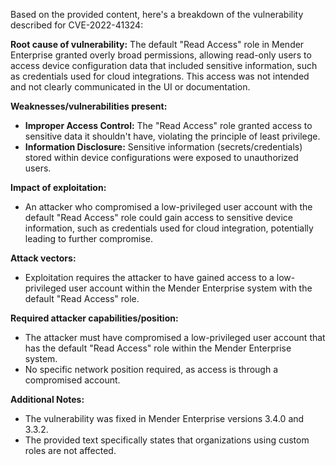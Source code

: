 Based on the provided content, here's a breakdown of the vulnerability described for CVE-2022-41324:

**Root cause of vulnerability:**
The default "Read Access" role in Mender Enterprise granted overly broad permissions, allowing read-only users to access device configuration data that included sensitive information, such as credentials used for cloud integrations. This access was not intended and not clearly communicated in the UI or documentation.

**Weaknesses/vulnerabilities present:**
- **Improper Access Control:** The "Read Access" role granted access to sensitive data it shouldn't have, violating the principle of least privilege.
- **Information Disclosure:** Sensitive information (secrets/credentials) stored within device configurations were exposed to unauthorized users.

**Impact of exploitation:**
- An attacker who compromised a low-privileged user account with the default "Read Access" role could gain access to sensitive device information, such as credentials used for cloud integration, potentially leading to further compromise.

**Attack vectors:**
- Exploitation requires the attacker to have gained access to a low-privileged user account within the Mender Enterprise system with the default "Read Access" role.

**Required attacker capabilities/position:**
- The attacker must have compromised a low-privileged user account that has the default "Read Access" role within the Mender Enterprise system.
- No specific network position required, as access is through a compromised account.

**Additional Notes:**

- The vulnerability was fixed in Mender Enterprise versions 3.4.0 and 3.3.2.
- The provided text specifically states that organizations using custom roles are not affected.
